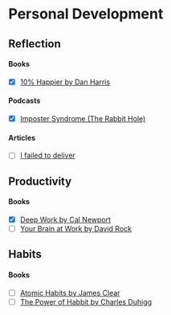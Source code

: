 # Personal Development

## Reflection

#### Books

- [x] [10% Happier by Dan Harris](https://www.tenpercent.com/dan-harris-books)

#### Podcasts

- [x] [Imposter Syndrome (The Rabbit Hole)](https://open.spotify.com/episode/3qudREwh7bGYo3l1hY5TXH?si=8f0GwYFnQryddZnkrI9K2A)

#### Articles

- [ ] [I failed to deliver](https://medium.com/@galstar/i-failed-to-deliver-f9c0385a6a4)

## Productivity

#### Books

- [x] [Deep Work by Cal Newport](http://www.calnewport.com/books/deep-work/)
- [ ] [Your Brain at Work by David Rock](https://www.harpercollins.com/9780061771293/your-brain-at-work/)

## Habits

#### Books

- [ ] [Atomic Habits by James Clear](https://jamesclear.com/atomic-habits)
- [ ] [The Power of Habbit by Charles Duhigg](https://charlesduhigg.com/the-power-of-habit/)
